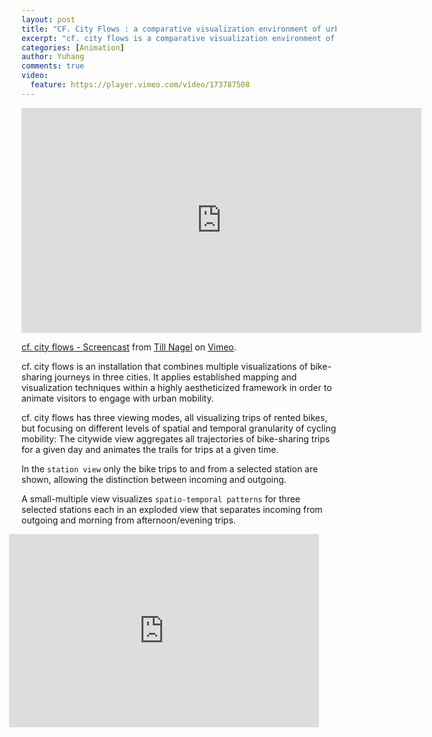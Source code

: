 ```yaml
---
layout: post
title: "CF. City Flows : a comparative visualization environment of urban bike mobility"
excerpt: "cf. city flows is a comparative visualization environment of urban bike mobility designed to help citizens casually analyze three bike-sharing systems in the context of a public exhibition space."
categories: [Animation]
author: Yuhang
comments: true
video:
  feature: https://player.vimeo.com/video/173787508
---
```


<div> <iframe src="https://player.vimeo.com/video/173787508" width="640" height="360" frameborder="0" webkitallowfullscreen mozallowfullscreen allowfullscreen></iframe>
<p><a href="https://vimeo.com/173760057">cf. city flows - Screencast</a> from <a href="https://vimeo.com/tillnm">Till Nagel</a> on <a href="https://vimeo.com">Vimeo</a>.</p></div>

cf. city flows is an installation that combines multiple visualizations of bike-sharing journeys in three cities. It applies established mapping and visualization techniques within a highly aestheticized framework in order to animate visitors to engage with urban mobility.

cf. city flows has three viewing modes, all visualizing trips of rented bikes, but focusing on different levels of spatial and temporal granularity of cycling mobility:
The citywide view aggregates all trajectories of bike-sharing trips for a given day and animates the trails for trips at a given time.


In the `station view` only the bike trips to and from a selected station are shown, allowing the distinction between incoming and outgoing.


A small-multiple view visualizes `spatio-temporal patterns` for three selected stations each in an exploded view that separates incoming from outgoing and morning from afternoon/evening trips.


<div class="slider-container" style="padding-bottom: 56.25%; padding-top: 25px; height: 0; margin-bottom: 1.5rem;
  position: relative;
  float: left;
  margin-left: -1.25rem;
  width: calc( 100% - .5rem);">
                <iframe src="https://www.slideshare.net/slideshow/embed_code/key/DdqbWhOHLZUSEf" frameborder="0" marginwidth="0" marginheight="0" scrolling="no" style="position: absolute; top: 0; left: 0; width: 100%; height: 100%;" allowfullscreen> </iframe>

                <!--<script async class="speakerdeck-embed" data-id="f3c5eb2dd2c443c6b1d6d521f58d363e" data-ratio="1.77777777777778" src="http://speakerdeck.com/assets/embed.js"></script>-->
            </div>

<p>from <a href="https://uclab.fh-potsdam.de/cf/">cf. city flows</a></p>